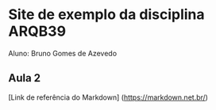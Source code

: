 # Site de exemplo da disciplina ARQB39

Aluno: Bruno Gomes de Azevedo

## Aula 2

[Link de referência do Markdown] (https://markdown.net.br/)
